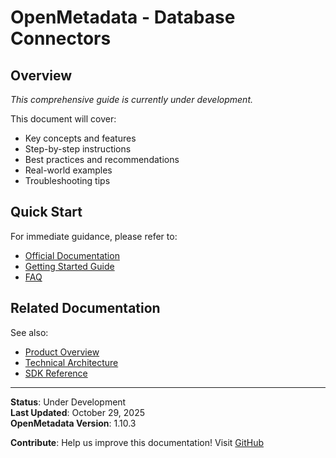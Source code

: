 ﻿# OpenMetadata - Database Connectors

## Overview

*This comprehensive guide is currently under development.*

This document will cover:
- Key concepts and features
- Step-by-step instructions
- Best practices and recommendations
- Real-world examples
- Troubleshooting tips

## Quick Start

For immediate guidance, please refer to:
- [Official Documentation](https://docs.open-metadata.org)
- [Getting Started Guide](../06-user-guides/getting-started.md)
- [FAQ](../10-reference/faq.md)

## Related Documentation

See also:
- [Product Overview](../02-product-overview/product-introduction.md)
- [Technical Architecture](../03-technical-deep-dive/architecture-detailed.md)
- [SDK Reference](../08-sdk-reference/README.md)

---

**Status**: Under Development  
**Last Updated**: October 29, 2025  
**OpenMetadata Version**: 1.10.3

**Contribute**: Help us improve this documentation! Visit [GitHub](https://github.com/Monsau/omd-documentation)
